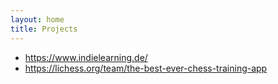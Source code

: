 ```yaml
---
layout: home
title: Projects
---
```



* <a href="https://www.indielearning.de"> https://www.indielearning.de/</a>
* <a href="https://lichess.org/team/the-best-ever-chess-training-app"> https://lichess.org/team/the-best-ever-chess-training-app</a>
